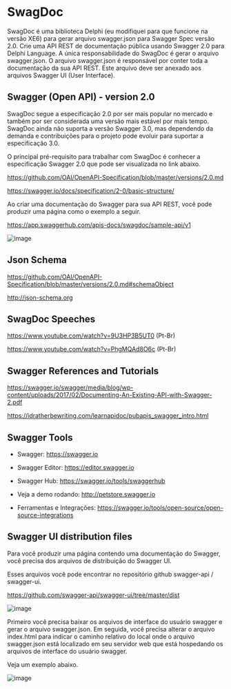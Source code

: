 # SwagDoc
SwagDoc é uma biblioteca Delphi (eu modifiquei para que funcione na versão XE6) para gerar arquivo swagger.json para Swagger Spec versão 2.0. Crie uma API REST de documentação pública usando Swagger 2.0 para Delphi Language. A única responsabilidade do SwagDoc é gerar o arquivo swagger.json. O arquivo swagger.json é responsável por conter toda a documentação da sua API REST. Este arquivo deve ser anexado aos arquivos Swagger UI (User Interface).

## Swagger (Open API) - version 2.0

SwagDoc segue a especificação 2.0 por ser mais popular no mercado e também por ser considerada uma versão mais estável por mais tempo. SwagDoc ainda não suporta a versão Swagger 3.0, mas dependendo da demanda e contribuições para o projeto pode evoluir para suportar a especificação 3.0.

O principal pré-requisito para trabalhar com SwagDoc é conhecer a especificação Swagger 2.0 que pode ser visualizada no link abaixo.

https://github.com/OAI/OpenAPI-Specification/blob/master/versions/2.0.md

https://swagger.io/docs/specification/2-0/basic-structure/

Ao criar uma documentação do Swagger para sua API REST, você pode produzir uma página como o exemplo a seguir.

https://app.swaggerhub.com/apis-docs/swagdoc/sample-api/v1

![image](https://user-images.githubusercontent.com/20048296/46588904-c6cd5880-ca79-11e8-8a8a-ec38ba7ff95a.png)


## Json Schema

https://github.com/OAI/OpenAPI-Specification/blob/master/versions/2.0.md#schemaObject

http://json-schema.org


## SwagDoc Speeches

https://www.youtube.com/watch?v=9U3HP3B5UT0 (Pt-Br)

https://www.youtube.com/watch?v=PhgMQAd8O6c (Pt-Br)


## Swagger References and Tutorials 

https://swagger.io/swagger/media/blog/wp-content/uploads/2017/02/Documenting-An-Existing-API-with-Swagger-2.pdf

https://idratherbewriting.com/learnapidoc/pubapis_swagger_intro.html


## Swagger Tools

- Swagger:
https://swagger.io

- Swagger Editor:
https://editor.swagger.io

- Swagger Hub:
https://swagger.io/tools/swaggerhub

- Veja a demo rodando:
http://petstore.swagger.io

- Ferramentas e Integrações:
https://swagger.io/tools/open-source/open-source-integrations


## Swagger UI distribution files

Para você produzir uma página contendo uma documentação do Swagger, você precisa dos arquivos de distribuição do Swagger UI.

Esses arquivos você pode encontrar no repositório github swagger-api / swagger-ui.

https://github.com/swagger-api/swagger-ui/tree/master/dist

![image](https://user-images.githubusercontent.com/20048296/39937130-2925f868-5525-11e8-921d-c9ff0f59fefd.png)


Primeiro você precisa baixar os arquivos de interface do usuário swagger e gerar o arquivo swagger.json. Em seguida, você precisa alterar o arquivo index.html para indicar o caminho relativo do local onde o arquivo swagger.json está localizado em seu servidor web que está hospedando os arquivos de interface do usuário swagger.

Veja um exemplo abaixo.

![image](https://user-images.githubusercontent.com/20048296/39946376-49ad0df0-5544-11e8-8a5c-0980f5e6c257.png)
